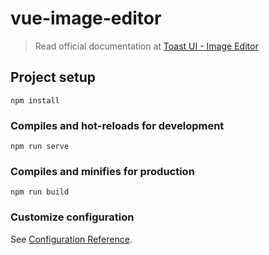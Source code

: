 # vue-image-editor

> Read official documentation at [Toast UI - Image Editor](https://github.com/nhn/tui.image-editor/tree/master/apps/vue-image-editor)

## Project setup
```
npm install
```

### Compiles and hot-reloads for development
```
npm run serve
```

### Compiles and minifies for production
```
npm run build
```

### Customize configuration
See [Configuration Reference](https://cli.vuejs.org/config/).

